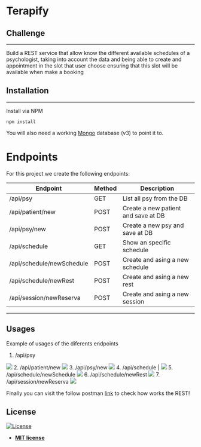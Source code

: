 # Terapify

## Challenge
---
Build a REST service that allow know the different available schedules of a psychologist, taking into account the data and being able to create and appointment in the slot that user choose ensuring that this slot will be available when make a booking

## Installation
---
Install via NPM

    npm install

You will also need a working [Mongo](https://www.mongodb.com/) database (v3) to point it to.

# Endpoints
For this project we create the following endpoints:

Endpoint | Method | Description
-- | -- | --
/api/psy | GET | List all psy from the DB
/api/patient/new | POST | Create a new patient and save at DB
/api/psy/new | POST | Create a new psy and save at DB
/api/schedule | GET | Show an specific schedule
/api/schedule/newSchedule | POST | Create and asing a new schedule
/api/schedule/newRest | POST | Create and asing a new rest
/api/session/newReserva | POST | Create and asing a new session

---

## Usages
Example of usages of the diferents endpoints

1. /api/psy
  <img src="https://imgur.com/OTMrHOy.png">
2. /api/patient/new
  <img src="https://imgur.com/g67HVc8.png">
3. /api/psy/new
  <img src="https://imgur.com/D6RNt2B.png">
4. /api/schedule |
  <img src="https://imgur.com/ZaRpclk.png">
5. /api/schedule/newSchedule
  <img src="https://imgur.com/CaASA6b.png">
6. /api/schedule/newRest
  <img src="https://imgur.com/tdoVvdw.png">
7. /api/session/newReserva
  <img src="https://imgur.com/CqOZ5Hk.png">

Finally you can visit the follow postman [link](https://documenter.getpostman.com/view/11548428/TVReer21)
to check how works the REST!


## License

[![License](https://img.shields.io/npm/l/mi)](http://badges.mit-license.org)

- **[MIT license](http://opensource.org/licenses/mit-license.php)**
